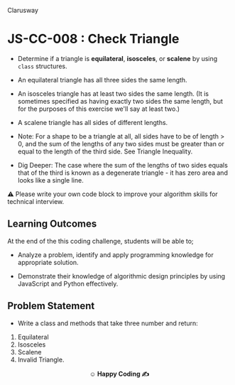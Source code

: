 <p>Clarusway<img align="right"
  src="https://secure.meetupstatic.com/photos/event/3/1/b/9/600_488352729.jpeg"  width="15px"></p>

# JS-CC-008 : Check Triangle

- Determine if a triangle is **equilateral**, **isosceles**, or **scalene** by using `class` structures.

- An equilateral triangle has all three sides the same length.

- An isosceles triangle has at least two sides the same length. (It is sometimes specified as having exactly two sides the same length, but for the purposes of this exercise we'll say at least two.)

- A scalene triangle has all sides of different lengths.

- Note: For a shape to be a triangle at all, all sides have to be of length > 0, and the sum of the lengths of any two sides must be greater than or equal to the length of the third side. See Triangle Inequality.

- Dig Deeper: The case where the sum of the lengths of two sides equals that of the third is known as a degenerate triangle - it has zero area and looks like a single line.

⚠️ Please write your own code block to improve your algorithm skills for technical interview.

## Learning Outcomes

At the end of the this coding challenge, students will be able to;

- Analyze a problem, identify and apply programming knowledge for appropriate solution.

- Demonstrate their knowledge of algorithmic design principles by using JavaScript and Python effectively.

## Problem Statement

- Write a class and methods that take three number and return:

1. Equilateral
1. Isosceles
1. Scalene
1. Invalid Triangle.

**<p align="center">&#9786; Happy Coding &#9997;</p>**
